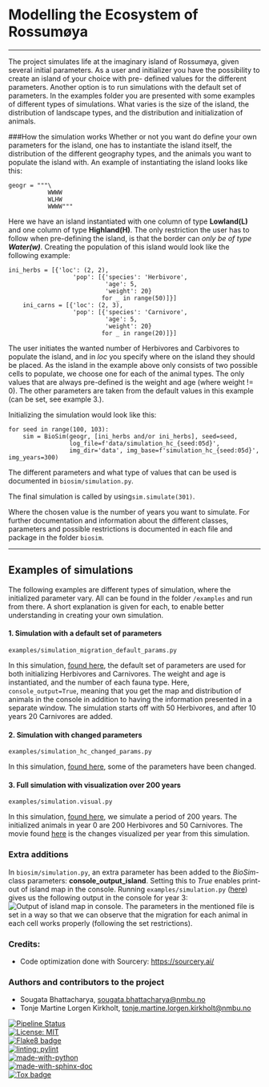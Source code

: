 # Modelling the Ecosystem of Rossumøya

---

The project simulates life at the imaginary island of Rossumøya, given several initial parameters.
As a user and initializer you have the possibility to create an island of your choice with pre-
defined values for the different parameters. Another option is to run simulations with the default
set of parameters. In the examples folder you are presented with some examples of different types
of simulations. What varies is the size of the island, the distribution of landscape types, and 
the distribution and initialization of animals. 

###How the simulation works
Whether or not you want do define your own parameters for the island, one has to instantiate the 
island itself, the distribution of the different geography types, and the animals you want to 
populate the island with. An example of instantiating the island looks like this:

```
geogr = """\
           WWWW
           WLHW
           WWWW"""
```
Here we have an island instantiated with one column of type **Lowland(L)** and one column of type 
**Highland(H)**. The only restriction the user has to follow when pre-defining the island, is that
the border can *only be of type **Water(w)***. 
Creating the population of this island would look like the following example:

```
ini_herbs = [{'loc': (2, 2),
                  'pop': [{'species': 'Herbivore',
                           'age': 5,
                           'weight': 20}
                          for _ in range(50)]}]
    ini_carns = [{'loc': (2, 3),
                  'pop': [{'species': 'Carnivore',
                           'age': 5,
                           'weight': 20}
                          for _ in range(20)]}]
```
The user initiates the wanted number of Herbivores and Carbivores to populate the island, and in
*loc* you specify where on the island they should be placed. As the island in the example above 
only consists of two possible cells to populate, we choose one for each of the animal types. The 
only values that are always pre-defined is the weight and age (where weight != 0). The other 
parameters are taken from the default values in this example (can be set, see example 3.).

Initializing the simulation would look like this:
```
for seed in range(100, 103):
    sim = BioSim(geogr, [ini_herbs and/or ini_herbs], seed=seed,
                 log_file=f'data/simulation_hc_{seed:05d}',
                 img_dir='data', img_base=f'simulation_hc_{seed:05d}', img_years=300)
```

The different parameters and what type of values that can be used is documented in 
```biosim/simulation.py```.

The final simulation is called by using```sim.simulate(301)```.

Where the chosen value is the number of years you want to simulate. For further documentation and 
information about the different classes, parameters and possible restrictions is documented in each
file and package in the folder ```biosim```.

---

## Examples of simulations
The following examples are different types of simulation, where the initialized parameter vary. All
can be found in the folder ```/examples``` and run from there. A short explanation is given for 
each, to enable better understanding in creating your own simulation.

#### 1. Simulation with a default set of parameters
```
examples/simulation_migration_default_params.py
```
In this simulation, [found here](examples/simulation_migration_default_params.py), the default set of parameters are used for both initializing Herbivores and 
Carnivores. The weight and age is instantiated, and the number of each fauna type. Here, 
```console_output=True```, meaning that you get the map and distribution of animals in the console
in addition to having the information presented in a separate window. 
The simulation starts off with 50 Herbivores, and after 10 years 20 Carnivores are added. 

#### 2. Simulation with changed parameters
```
examples/simulation_hc_changed_params.py
```
In this simulation, [found here](examples/simulation_hc_changed_params.py), some of the parameters 
have been changed.

#### 3. Full simulation with visualization over 200 years
```
examples/simulation.visual.py
```
In this simulation, [found here](examples/simulation_visual.py), we simulate a period of 200 years. 
The initialized animals in year 0 are 200 Herbivores and 50 Carnivores. The movie found 
[here](result) is the changes visualized per year from this simulation. 




### Extra additions
In ```biosim/simulation.py```, an extra parameter has been added to the *BioSim*-class parameters: 
**console_output_island**. Setting this to *True* enables print-out of island map in the console. 
Running ```examples/simulation.py``` ([here](examples/simulation_migration.py)) gives us the following output in the console for year 3:
![Output of island map in console.](console_map.png)
The parameters in the mentioned file is set in a way so that we can observe that the migration 
for each animal in each cell works properly (following the set restrictions).

### Credits:
 - Code optimization done with Sourcery: https://sourcery.ai/


### Authors and contributors to the project
- Sougata Bhattacharya, sougata.bhattacharya@nmbu.no
- Tonje Martine Lorgen Kirkholt, tonje.martine.lorgen.kirkholt@nmbu.no

[![Pipeline Status](https://gitlab.com/nmbu.no/emner/inf200/h2022/january-block-teams/a39_sougata_tonje/biosim-a39-sougata-tonje/badges/main/pipeline.svg)](https://gitlab.com/nmbu.no/emner/inf200/h2022/january-block-teams/a39_sougata_tonje/biosim-a39-sougata-tonje/-/pipelines?page=1&scope=branches&ref=main)  
[![License: MIT](https://img.shields.io/badge/License-MIT-yellow.svg)](https://opensource.org/licenses/MIT)  
[![Flake8 badge](https://img.shields.io/badge/linting-flake8-blue)](https://flake8.pycqa.org/en/latest/)  
[![linting: pylint](https://img.shields.io/badge/linting-pylint-yellowgreen)](https://github.com/PyCQA/pylint)  
[![made-with-python](https://img.shields.io/badge/Made%20with-Python-1f425f.svg)](https://www.python.org/)  
[![made-with-sphinx-doc](https://img.shields.io/badge/Made%20with-Sphinx-1f425f.svg)](https://www.sphinx-doc.org/)   
[![Tox badge](https://img.shields.io/badge/Made%20with-tox-yellowgreen)](https://tox.wiki/en/latest/)